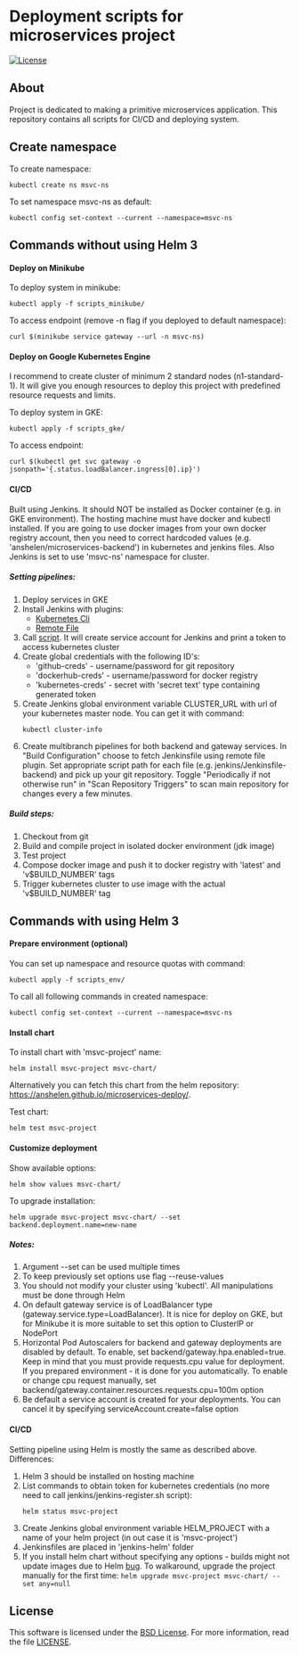 # Deployment scripts for microservices project

[![License](https://img.shields.io/badge/License-BSD%203--Clause-blue.svg)](https://opensource.org/licenses/BSD-3-Clause)

## About

Project is dedicated to making a primitive microservices application.
This repository contains all scripts for CI/CD and deploying system.

## Create namespace

To create namespace:
```
kubectl create ns msvc-ns
```
To set namespace msvc-ns as default:
```
kubectl config set-context --current --namespace=msvc-ns
```

## Commands without using Helm 3

#### Deploy on Minikube
To deploy system in minikube:
```
kubectl apply -f scripts_minikube/
```
To access endpoint (remove -n flag if you deployed to default namespace):
```
curl $(minikube service gateway --url -n msvc-ns)
```

#### Deploy on Google Kubernetes Engine
I recommend to create cluster of minimum 2 standard nodes (n1-standard-1). It
will give you enough resources to deploy this project with predefined resource
requests and limits.

To deploy system in GKE:
```
kubectl apply -f scripts_gke/
```
To access endpoint:
```
curl $(kubectl get svc gateway -o jsonpath='{.status.loadBalancer.ingress[0].ip}')
```

#### CI/CD
Built using Jenkins. It should NOT be installed as Docker container (e.g. in GKE
environment). The hosting machine must have docker and kubectl installed. If you
are going to use docker images from your own docker registry account, then
you need to correct hardcoded values (e.g. 'anshelen/microservices-backend') in
kubernetes and jenkins files. Also Jenkins is set to use 'msvc-ns' namespace for
cluster.

##### Setting pipelines:
1. Deploy services in GKE
2. Install Jenkins with plugins:  
   * [Kubernetes Cli](https://plugins.jenkins.io/kubernetes-cli)
   * [Remote File](https://plugins.jenkins.io/remote-file)
3. Call [script](jenkins-kubectl/jenkins-register.sh). It will create service account 
for Jenkins and print a token to access kubernetes cluster
4. Create global credentials with the following ID's:
   *  'github-creds' - username/password for git repository
   *  'dockerhub-creds' - username/password for docker registry
   *  'kubernetes-creds' - secret with 'secret text' type containing generated
   token
5. Create Jenkins global environment variable CLUSTER_URL with url of your
kubernetes master node. You can get it with command:
    ```
    kubectl cluster-info
    ```  
6. Create multibranch pipelines for both backend and gateway services. In
"Build Configuration" choose to fetch Jenkinsfile using remote file plugin. Set
appropriate script path for each file (e.g. jenkins/Jenkinsfile-backend) and
pick up your git repository. Toggle "Periodically if not otherwise run" in
"Scan Repository Triggers" to scan main repository for changes every a few
minutes.

##### Build steps:
1. Checkout from git
2. Build and compile project in isolated docker environment (jdk image)
3. Test project
4. Compose docker image and push it to docker registry with 'latest' and 
'v$BUILD_NUMBER' tags
5. Trigger kubernetes cluster to use image with the actual 'v$BUILD_NUMBER' tag

## Commands with using Helm 3

#### Prepare environment (optional)
You can set up namespace and resource quotas with command:
```
kubectl apply -f scripts_env/
```
To call all following commands in created namespace:
```
kubectl config set-context --current --namespace=msvc-ns
```

#### Install chart
To install chart with 'msvc-project' name:
```
helm install msvc-project msvc-chart/
```
Alternatively you can fetch this chart from the helm repository:
https://anshelen.github.io/microservices-deploy/.

Test chart:
```
helm test msvc-project
```

#### Customize deployment
Show available options:
```
helm show values msvc-chart/
```
To upgrade installation:
```
helm upgrade msvc-project msvc-chart/ --set backend.deployment.name=new-name
```
##### Notes:
1. Argument --set can be used multiple times 
2. To keep previously set options use flag --reuse-values
3. You should not modify your cluster using 'kubectl'. All manipulations must
be done through Helm
4. On default gateway service is of LoadBalancer type (gateway.service.type=LoadBalancer).
It is nice for deploy on GKE, but for Minikube it is more suitable to set this
option to ClusterIP or NodePort
5. Horizontal Pod Autoscalers for backend and gateway deployments are disabled
by default. To enable, set backend/gateway.hpa.enabled=true. Keep in mind
that you must provide requests.cpu value for deployment. If you prepared
environment - it is done for you automatically. To enable or change cpu request
manually, set backend/gateway.container.resources.requests.cpu=100m option
6. Be default a service account is created for your deployments. You can
cancel it by specifying serviceAccount.create=false option

#### CI/CD
Setting pipeline using Helm is mostly the same as described above. Differences:
1. Helm 3 should be installed on hosting machine
2. List commands to obtain token for kubernetes credentials (no more need to 
call jenkins/jenkins-register.sh script):
    ```
    helm status msvc-project
    ```
3. Create Jenkins global environment variable HELM_PROJECT with a name of your
helm project (in out case it is 'msvc-project')
4. Jenkinsfiles are placed in 'jenkins-helm' folder
5. If you install helm chart without specifying any options - builds might not
update images due to Helm [bug](https://github.com/helm/helm/issues/7509). To
walkaround, upgrade the project manually for the first time:
```helm upgrade msvc-project msvc-chart/ --set any=null```

## License

This software is licensed under the [BSD License][BSD]. For more information, read the file [LICENSE](LICENSE).

[BSD]: https://opensource.org/licenses/BSD-3-Clause
